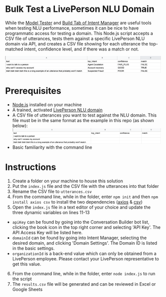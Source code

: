 # Bulk Test a LivePerson NLU Domain

While the [Model Tester](https://developers.liveperson.com/intent-manager-build-test-with-the-model-tester.html) and [Build Tab of Intent Manager](https://developers.liveperson.com/intent-manager-build-test-a-single-utterance.html) are useful tools when testing NLU performance, sometimes it can be nice to have programmatic access for testing a domain. This Node.js script accepts a CSV file of utterances, tests them against a specific LivePerson NLU domain via API, and creates a CSV file showing for each utterance the top-matched intent, confidence level, and if there was a match or not.

![results](./readme-images/results.png?raw=true)

# Prerequisites

- [Node.js](https://nodejs.org/en/) installed on your machine
- A trained, activated [LivePerson NLU domain](https://developers.liveperson.com/intent-manager-natural-language-understanding-liveperson-nlu-engine.html)
- A CSV file of utterances you want to test against the NLU domain. This file must be in the same format as the example in this repo (as shown below):
![utterances](./readme-images/utterances.png?raw=true)
- Basic familiarity with the command line

# Instructions

1. Create a folder on your machine to house this solution
2. Put the `index.js` file and the CSV file with the utterances into that folder
3. Rename the CSV file to `utterances.csv`
4. From the command line, while in the folder, enter `npm init` and then `npm install axios csv` to install the two dependencies ([axios](https://www.npmjs.com/package/axios) & [csv](https://www.npmjs.com/package/csv))
5. Open the `index.js` file in a text editor of your choice and update the three dynamic variables on lines 11-13
- `apiKey` can be found by going into the Conversation Builder bot list, clicking the book icon in the top right corner and selecting 'API Key'. The API Access Key will be listed here.
- `domainId` can be found by going into Intent Manager, selecting the desired domain, and clicking 'Domain Settings'. The Domain ID is listed in the basic settings.
- `organizationId` is a back-end value which can only be obtained from a LivePerson employee. Please contact your LivePerson representative to get this value.
6. From the command line, while in the folder, enter `node index.js` to run the script
7. The `results.csv` file will be generated and can be reviewed in Excel or Google Sheets